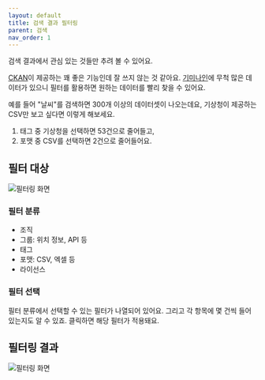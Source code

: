```yaml
---
layout: default
title: 검색 결과 필터링
parent: 검색
nav_order: 1
---
```


검색 결과에서 관심 있는 것들만 추려 볼 수 있어요.

[CKAN](ckan)이 제공하는 꽤 좋은 기능인데 잘 쓰지 않는 것 같아요. 
[기미나인](https://gimi9.com/)에 무척 많은 데이터가 있으니 필터를 활용하면 원하는 데이터를 빨리 찾을 수 있어요.

예를 들어 "날씨"를 검색하면 300개 이상의 데이터셋이 나오는데요, 기상청이 제공하는 CSV만 보고 싶다면 이렇게 해보세요.

1. 태그 중 기상청을 선택하면 53건으로 줄어들고,
2. 포맷 중 CSV를 선택하면 2건으로 줄어들어요.

## 필터 대상

![필터링 화면](/public-data/images/filter-1.png)

### 필터 분류

* 조직
* 그룹: 위치 정보, API 등
* 태그
* 포맷: CSV, 엑셀 등
* 라이선스

### 필터 선택

필터 분류에서 선택할 수 있는 필터가 나열되어 있어요. 그리고 각 항목에 몇 건씩 들어있는지도 알 수 있죠.
클릭하면 해당 필터가 적용돼요.

## 필터링 결과

![필터링 화면](/public-data/images/filter-2.png)


